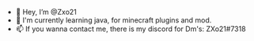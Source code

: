 - 👋 Hey, I’m @Zxo21
- 🌱 I'm currently learning java, for minecraft plugins and mod. 
- 📫 If you wanna contact me, there is my discord for Dm's: ZXo21#7318

